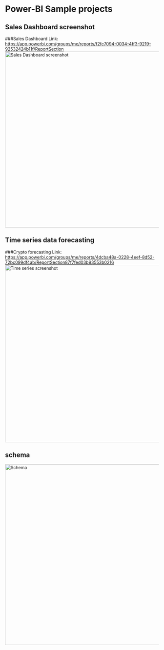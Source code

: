 # Power-BI Sample projects

## Sales Dashboard screenshot
###Sales Dashboard Link: https://app.powerbi.com/groups/me/reports/f2fc7094-0034-4ff3-9219-92532424b11f/ReportSection
<img width="577" alt="Sales Dashboard screenshot" src="https://user-images.githubusercontent.com/41443395/170298963-c76d28fd-9904-43fe-85f9-6d1a0f551c43.png">

## Time series data forecasting
###Crypto forecasting Link: https://app.powerbi.com/groups/me/reports/4dcba48a-0228-4eef-8d52-72bc099df4ab/ReportSection87f7fed03b93553b0216
<img width="582" alt="Time series screenshot" src="https://user-images.githubusercontent.com/41443395/170303785-f23d1e01-52b9-44eb-aff6-830cdafb5e30.png">

## schema
<img width="593" alt="Schema" src="https://user-images.githubusercontent.com/41443395/170076026-ecb666ff-930d-4a6c-81a3-6dfc91fe0850.png">
